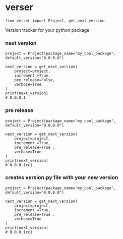
# verser

    from verser import Project, get_next_version

Version tracker for your python package

### next version
    project = Project(package_name="my_cool_package", default_version="0.0.0.0")

    next_version = get_next_version(
        project=project,
        increment_=True,
        pre_release=False,
        verbose=True
    )  
    print(next_version)
    # 0.0.0.1

### pre release 
    project = Project(package_name="my_cool_package", default_version="0.0.0.0")

    next_version = get_next_version(
        project=project,
        increment_=True,
        pre_release=True ,
        verbose=True
    )  
    print(next_version)
    # 0.0.0.1rc1

### creates __version__.py file with your new version
    project = Project(package_name="my_cool_package", default_version="0.0.0.0")

    next_version = get_next_version(
        project=project,
        increment_=True,
        pre_release=True ,
        verbose=True
    )  
    print(next_version)
    # 0.0.0.1rc1